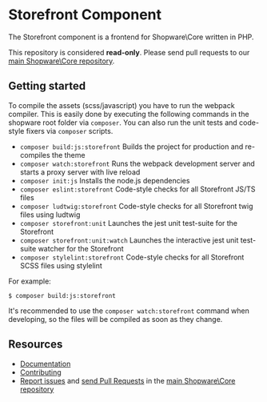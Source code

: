 Storefront Component
====================

The Storefront component is a frontend for Shopware\Core written in PHP. 

This repository is considered **read-only**. Please send pull requests
to our [main Shopware\Core repository](https://github.com/shopware/platform).


Getting started
---------

To compile the assets (scss/javascript) you have to run the webpack compiler.
This is easily done by executing the following commands in the shopware root folder via `composer`.
You can also run the unit tests and code-style fixers via `composer` scripts.

- `composer build:js:storefront`      Builds the project for production and re-compiles the theme
- `composer watch:storefront`         Runs the webpack development server and starts a proxy server with live reload
- `composer init:js`                  Installs the node.js dependencies
- `composer eslint:storefront`        Code-style checks for all Storefront JS/TS files
- `composer ludtwig:storefront`       Code-style checks for all Storefront twig files using ludtwig
- `composer storefront:unit`          Launches the jest unit test-suite for the Storefront
- `composer storefront:unit:watch`    Launches the interactive jest unit test-suite watcher for the Storefront
- `composer stylelint:storefront`     Code-style checks for all Storefront SCSS files using stylelint

For example:
```
$ composer build:js:storefront
```

It's recommended to use the `composer watch:storefront` command when developing, so the files will be compiled as soon as they change.

Resources
---------

  * [Documentation](https://developers.shopware.com)
  * [Contributing](https://developers.shopware.com/community/contributing-code/)
  * [Report issues](https://github.com/shopware/platform/issues) and
    [send Pull Requests](https://github.com/shopware/platform/pulls)
    in the [main Shopware\Core repository](https://github.com/shopware/platform)
